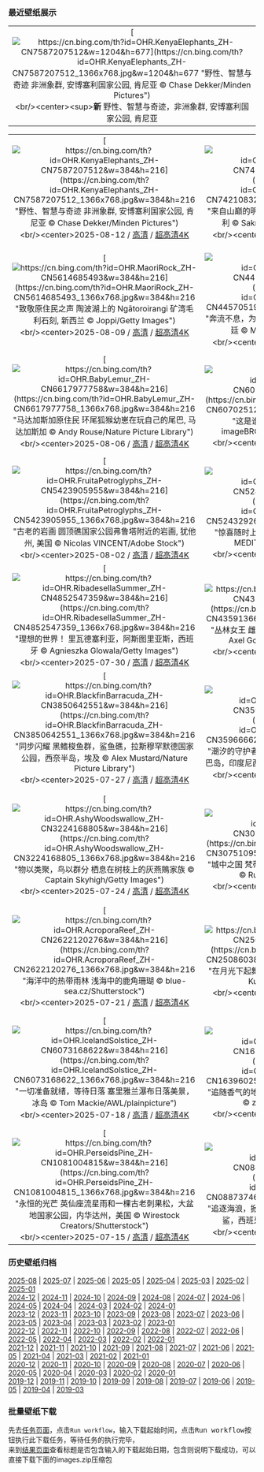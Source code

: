 ### 最近壁纸展示
||
|:---:|
|[![https://cn.bing.com/th?id=OHR.KenyaElephants_ZH-CN7587207512&w=1204&h=677](https://cn.bing.com/th?id=OHR.KenyaElephants_ZH-CN7587207512_1366x768.jpg&w=1204&h=677 "野性、智慧与奇迹&#10;非洲象群, 安博塞利国家公园, 肯尼亚&#10;© Chase Dekker/Minden Pictures")](https://cn.bing.com/search?q=%e4%b8%96%e7%95%8c%e5%a4%a7%e8%b1%a1%e6%97%a5&form=hpcapt&mkt=zh-cn&filters=HpDate:"20250811_1600")<br/><center><sup>**新**</sup>&nbsp;野性、智慧与奇迹，非洲象群, 安博塞利国家公园, 肯尼亚<center/>|

||||
|:---:|:---:|:---:|
|[![https://cn.bing.com/th?id=OHR.KenyaElephants_ZH-CN7587207512&w=384&h=216](https://cn.bing.com/th?id=OHR.KenyaElephants_ZH-CN7587207512_1366x768.jpg&w=384&h=216 "野性、智慧与奇迹&#10;非洲象群, 安博塞利国家公园, 肯尼亚&#10;© Chase Dekker/Minden Pictures")](https://cn.bing.com/search?q=%e4%b8%96%e7%95%8c%e5%a4%a7%e8%b1%a1%e6%97%a5&form=hpcapt&mkt=zh-cn&filters=HpDate:"20250811_1600")<br/><center>2025-08-12 / [高清](https://cn.bing.com/th?id=OHR.KenyaElephants_ZH-CN7587207512_1920x1200.jpg&w=1920&h=1200) / [超高清4K](https://cn.bing.com/th?id=OHR.KenyaElephants_ZH-CN7587207512_UHD.jpg&w=3840&h=2160)<center/>|[![https://cn.bing.com/th?id=OHR.SantaMaddalena_ZH-CN7421083295&w=384&h=216](https://cn.bing.com/th?id=OHR.SantaMaddalena_ZH-CN7421083295_1366x768.jpg&w=384&h=216 "来自山巅的明信片&#10;圣玛格达莱娜, 多洛米蒂山, 意大利&#10;© Sakrapee Nopparat/Getty Images")](https://cn.bing.com/search?q=%e6%84%8f%e5%a4%a7%e5%88%a9%e5%a4%9a%e6%b4%9b%e7%b1%b3%e8%92%82%e5%b1%b1&form=hpcapt&mkt=zh-cn&filters=HpDate:"20250810_1600")<br/><center>2025-08-11 / [高清](https://cn.bing.com/th?id=OHR.SantaMaddalena_ZH-CN7421083295_1920x1200.jpg&w=1920&h=1200) / [超高清4K](https://cn.bing.com/th?id=OHR.SantaMaddalena_ZH-CN7421083295_UHD.jpg&w=3840&h=2160)<center/>|[![https://cn.bing.com/th?id=OHR.LionessKenya_ZH-CN6791029673&w=384&h=216](https://cn.bing.com/th?id=OHR.LionessKenya_ZH-CN6791029673_1366x768.jpg&w=384&h=216 "为正义怒吼&#10;马赛马拉国家保护区的雌狮,肯尼亚&#10;© Tandem Stock/Adobe Stock")](https://cn.bing.com/search?q=%e4%b8%96%e7%95%8c%e7%8b%ae%e5%ad%90%e6%97%a5&form=hpcapt&mkt=zh-cn&filters=HpDate:"20250809_1600")<br/><center>2025-08-10 / [高清](https://cn.bing.com/th?id=OHR.LionessKenya_ZH-CN6791029673_1920x1200.jpg&w=1920&h=1200) / [超高清4K](https://cn.bing.com/th?id=OHR.LionessKenya_ZH-CN6791029673_UHD.jpg&w=3840&h=2160)<center/>|
|[![https://cn.bing.com/th?id=OHR.MaoriRock_ZH-CN5614685493&w=384&h=216](https://cn.bing.com/th?id=OHR.MaoriRock_ZH-CN5614685493_1366x768.jpg&w=384&h=216 "致敬原住民之声&#10;陶波湖上的 Ngātoroirangi 矿湾毛利石刻, 新西兰&#10;© Joppi/Getty Images")](https://cn.bing.com/search?q=%e4%b8%96%e7%95%8c%e5%9c%9f%e8%91%97%e4%ba%ba%e6%b0%91%e5%9b%bd%e9%99%85%e6%97%a5&form=hpcapt&mkt=zh-cn&filters=HpDate:"20250808_1600")<br/><center>2025-08-09 / [高清](https://cn.bing.com/th?id=OHR.MaoriRock_ZH-CN5614685493_1920x1200.jpg&w=1920&h=1200) / [超高清4K](https://cn.bing.com/th?id=OHR.MaoriRock_ZH-CN5614685493_UHD.jpg&w=3840&h=2160)<center/>|[![https://cn.bing.com/th?id=OHR.IguazuArgentina_ZH-CN4457051931&w=384&h=216](https://cn.bing.com/th?id=OHR.IguazuArgentina_ZH-CN4457051931_1366x768.jpg&w=384&h=216 "奔流不息，为你为我&#10;伊瓜苏瀑布的三火枪瀑布, 阿根廷&#10;© Mark Meredith/Getty Images")](https://cn.bing.com/search?q=%e4%bc%8a%e7%93%9c%e8%8b%8f%e7%80%91%e5%b8%83+%e9%98%bf%e6%a0%b9%e5%bb%b7+%e5%b7%b4%e8%a5%bf&form=hpcapt&mkt=zh-cn&filters=HpDate:"20250807_1600")<br/><center>2025-08-08 / [高清](https://cn.bing.com/th?id=OHR.IguazuArgentina_ZH-CN4457051931_1920x1200.jpg&w=1920&h=1200) / [超高清4K](https://cn.bing.com/th?id=OHR.IguazuArgentina_ZH-CN4457051931_UHD.jpg&w=3840&h=2160)<center/>|[![https://cn.bing.com/th?id=OHR.GasparillaLight_ZH-CN6855683859&w=384&h=216](https://cn.bing.com/th?id=OHR.GasparillaLight_ZH-CN6855683859_1366x768.jpg&w=384&h=216 "海岸的密码&#10;加斯帕里拉岛灯塔后导标灯, 博卡格兰德, 佛罗里达州, 美国&#10;© Wiltser/Getty Images")](https://cn.bing.com/search?q=%e7%be%8e%e5%9b%bd%e5%9b%bd%e5%ae%b6%e7%81%af%e5%a1%94%e6%97%a5&form=hpcapt&mkt=zh-cn&filters=HpDate:"20250806_1600")<br/><center>2025-08-07 / [高清](https://cn.bing.com/th?id=OHR.GasparillaLight_ZH-CN6855683859_1920x1200.jpg&w=1920&h=1200) / [超高清4K](https://cn.bing.com/th?id=OHR.GasparillaLight_ZH-CN6855683859_UHD.jpg&w=3840&h=2160)<center/>|
|[![https://cn.bing.com/th?id=OHR.BabyLemur_ZH-CN6617977758&w=384&h=216](https://cn.bing.com/th?id=OHR.BabyLemur_ZH-CN6617977758_1366x768.jpg&w=384&h=216 "马达加斯加原住民&#10;环尾狐猴幼崽在玩自己的尾巴‌, 马达加斯加&#10;© Andy Rouse/Nature Picture Library")](https://cn.bing.com/search?q=%e7%8e%af%e5%b0%be%e7%8b%90%e7%8c%b4%e2%80%8c&form=hpcapt&mkt=zh-cn&filters=HpDate:"20250805_1600")<br/><center>2025-08-06 / [高清](https://cn.bing.com/th?id=OHR.BabyLemur_ZH-CN6617977758_1920x1200.jpg&w=1920&h=1200) / [超高清4K](https://cn.bing.com/th?id=OHR.BabyLemur_ZH-CN6617977758_UHD.jpg&w=3840&h=2160)<center/>|[![https://cn.bing.com/th?id=OHR.LaplandOwl_ZH-CN6070251232&w=384&h=216](https://cn.bing.com/th?id=OHR.LaplandOwl_ZH-CN6070251232_1366x768.jpg&w=384&h=216 "这是谁的家？&#10;巢中的乌林鸮, 芬兰&#10;© imageBROKER.com/Alamy Stock Photo")](https://cn.bing.com/search?q=%e7%8c%ab%e5%a4%b4%e9%b9%b0&form=hpcapt&mkt=zh-cn&filters=HpDate:"20250803_1600")<br/><center>2025-08-04 / [高清](https://cn.bing.com/th?id=OHR.LaplandOwl_ZH-CN6070251232_1920x1200.jpg&w=1920&h=1200) / [超高清4K](https://cn.bing.com/th?id=OHR.LaplandOwl_ZH-CN6070251232_UHD.jpg&w=3840&h=2160)<center/>|[![https://cn.bing.com/th?id=OHR.HappySunflower_ZH-CN5840993161&w=384&h=216](https://cn.bing.com/th?id=OHR.HappySunflower_ZH-CN5840993161_1366x768.jpg&w=384&h=216 "你好，黄色！&#10;夏天田野里盛开的向日葵&#10;© Arsgera/Shutterstock")](https://cn.bing.com/search?q=%e5%90%91%e6%97%a5%e8%91%b5&form=hpcapt&mkt=zh-cn&filters=HpDate:"20250802_1600")<br/><center>2025-08-03 / [高清](https://cn.bing.com/th?id=OHR.HappySunflower_ZH-CN5840993161_1920x1200.jpg&w=1920&h=1200) / [超高清4K](https://cn.bing.com/th?id=OHR.HappySunflower_ZH-CN5840993161_UHD.jpg&w=3840&h=2160)<center/>|
|[![https://cn.bing.com/th?id=OHR.FruitaPetroglyphs_ZH-CN5423905955&w=384&h=216](https://cn.bing.com/th?id=OHR.FruitaPetroglyphs_ZH-CN5423905955_1366x768.jpg&w=384&h=216 "古老的岩画&#10;圆顶礁国家公园弗鲁塔附近的岩画, 犹他州, 美国&#10;© Nicolas VINCENT/Adobe Stock")](https://cn.bing.com/search?q=%e5%9c%86%e9%a1%b6%e7%a4%81%e5%9b%bd%e5%ae%b6%e5%85%ac%e5%9b%ad&form=hpcapt&mkt=zh-cn&filters=HpDate:"20250801_1600")<br/><center>2025-08-02 / [高清](https://cn.bing.com/th?id=OHR.FruitaPetroglyphs_ZH-CN5423905955_1920x1200.jpg&w=1920&h=1200) / [超高清4K](https://cn.bing.com/th?id=OHR.FruitaPetroglyphs_ZH-CN5423905955_UHD.jpg&w=3840&h=2160)<center/>|[![https://cn.bing.com/th?id=OHR.EdinburghFringe_ZH-CN5243292664&w=384&h=216](https://cn.bing.com/th?id=OHR.EdinburghFringe_ZH-CN5243292664_1366x768.jpg&w=384&h=216 "惊喜随时上演&#10;皇家英里大道, 爱丁堡, 苏格兰&#10;© MEDITERRANEAN/Getty Images")](https://cn.bing.com/search?q=%e7%88%b1%e4%b8%81%e5%a0%a1%e8%89%ba%e7%a9%97%e8%8a%82&form=hpcapt&mkt=zh-cn&filters=HpDate:"20250731_1600")<br/><center>2025-08-01 / [高清](https://cn.bing.com/th?id=OHR.EdinburghFringe_ZH-CN5243292664_1920x1200.jpg&w=1920&h=1200) / [超高清4K](https://cn.bing.com/th?id=OHR.EdinburghFringe_ZH-CN5243292664_UHD.jpg&w=3840&h=2160)<center/>|[![https://cn.bing.com/th?id=OHR.NaPaliKauai_ZH-CN5070149838&w=384&h=216](https://cn.bing.com/th?id=OHR.NaPaliKauai_ZH-CN5070149838_1366x768.jpg&w=384&h=216 "远离尘嚣&#10;纳帕利海岸的卡拉劳海滩, 可爱岛, 夏威夷, 美国&#10;© Russ Bishop/DanitaDelimont.com")](https://cn.bing.com/search?q=%e2%80%8c%e5%8d%a1%e6%8b%89%e5%8a%b3%e6%b5%b7%e6%bb%a9&form=hpcapt&mkt=zh-cn&filters=HpDate:"20250730_1600")<br/><center>2025-07-31 / [高清](https://cn.bing.com/th?id=OHR.NaPaliKauai_ZH-CN5070149838_1920x1200.jpg&w=1920&h=1200) / [超高清4K](https://cn.bing.com/th?id=OHR.NaPaliKauai_ZH-CN5070149838_UHD.jpg&w=3840&h=2160)<center/>|
|[![https://cn.bing.com/th?id=OHR.RibadesellaSummer_ZH-CN4852547359&w=384&h=216](https://cn.bing.com/th?id=OHR.RibadesellaSummer_ZH-CN4852547359_1366x768.jpg&w=384&h=216 "理想的世界！&#10;里瓦德塞利亚，阿斯图里亚斯，西班牙&#10;© Agnieszka Glowala/Getty Images")](https://cn.bing.com/search?q=%e9%87%8c%e7%93%a6%e5%be%b7%e5%a1%9e%e5%88%a9%e4%ba%9a&form=hpcapt&mkt=zh-cn&filters=HpDate:"20250729_1600")<br/><center>2025-07-30 / [高清](https://cn.bing.com/th?id=OHR.RibadesellaSummer_ZH-CN4852547359_1920x1200.jpg&w=1920&h=1200) / [超高清4K](https://cn.bing.com/th?id=OHR.RibadesellaSummer_ZH-CN4852547359_UHD.jpg&w=3840&h=2160)<center/>|[![https://cn.bing.com/th?id=OHR.TigerDay_ZH-CN4359136631&w=384&h=216](https://cn.bing.com/th?id=OHR.TigerDay_ZH-CN4359136631_1366x768.jpg&w=384&h=216 "丛林女王&#10;雌性孟加拉虎，坎哈国家公园，印度&#10;© Axel Gomille/Nature Picture Library")](https://cn.bing.com/search?q=%e5%9b%bd%e9%99%85%e8%80%81%e8%99%8e%e6%97%a5&form=hpcapt&mkt=zh-cn&filters=HpDate:"20250728_1600")<br/><center>2025-07-29 / [高清](https://cn.bing.com/th?id=OHR.TigerDay_ZH-CN4359136631_1920x1200.jpg&w=1920&h=1200) / [超高清4K](https://cn.bing.com/th?id=OHR.TigerDay_ZH-CN4359136631_UHD.jpg&w=3840&h=2160)<center/>|[![https://cn.bing.com/th?id=OHR.MongoliaYurts_ZH-CN4015475887&w=384&h=216](https://cn.bing.com/th?id=OHR.MongoliaYurts_ZH-CN4015475887_1366x768.jpg&w=384&h=216 "领先一步&#10;蒙古草原上的蒙古包&#10;© Michel Arnault/Shutterstock")](https://cn.bing.com/search?q=%e4%b8%96%e7%95%8c%e8%87%aa%e7%84%b6%e4%bf%9d%e6%8a%a4%e6%97%a5&form=hpcapt&mkt=zh-cn&filters=HpDate:"20250727_1600")<br/><center>2025-07-28 / [高清](https://cn.bing.com/th?id=OHR.MongoliaYurts_ZH-CN4015475887_1920x1200.jpg&w=1920&h=1200) / [超高清4K](https://cn.bing.com/th?id=OHR.MongoliaYurts_ZH-CN4015475887_UHD.jpg&w=3840&h=2160)<center/>|
|[![https://cn.bing.com/th?id=OHR.BlackfinBarracuda_ZH-CN3850642551&w=384&h=216](https://cn.bing.com/th?id=OHR.BlackfinBarracuda_ZH-CN3850642551_1366x768.jpg&w=384&h=216 "同步闪耀&#10;黑鳍梭鱼群，鲨鱼礁，拉斯穆罕默德国家公园，西奈半岛，埃及&#10;© Alex Mustard/Nature Picture Library")](https://cn.bing.com/search?q=%e6%8b%89%e6%96%af%e7%a9%86%e7%bd%95%e9%bb%98%e5%be%b7%e5%9b%bd%e5%ae%b6%e5%85%ac%e5%9b%ad&form=hpcapt&mkt=zh-cn&filters=HpDate:"20250726_1600")<br/><center>2025-07-27 / [高清](https://cn.bing.com/th?id=OHR.BlackfinBarracuda_ZH-CN3850642551_1920x1200.jpg&w=1920&h=1200) / [超高清4K](https://cn.bing.com/th?id=OHR.BlackfinBarracuda_ZH-CN3850642551_UHD.jpg&w=3840&h=2160)<center/>|[![https://cn.bing.com/th?id=OHR.MangroveTwilight_ZH-CN3596666263&w=384&h=216](https://cn.bing.com/th?id=OHR.MangroveTwilight_ZH-CN3596666263_1366x768.jpg&w=384&h=216 "潮汐的守护者&#10;黄昏时的红树林，瓦拉基里海滩，松巴岛，印度尼西亚&#10;© Boonchet Ch./Getty Images")](https://cn.bing.com/search?q=%e4%bf%9d%e6%8a%a4%e7%ba%a2%e6%a0%91%e6%9e%97%e7%94%9f%e6%80%81%e7%b3%bb%e7%bb%9f%e5%9b%bd%e9%99%85%e6%97%a5&form=hpcapt&mkt=zh-cn&filters=HpDate:"20250725_1600")<br/><center>2025-07-26 / [高清](https://cn.bing.com/th?id=OHR.MangroveTwilight_ZH-CN3596666263_1920x1200.jpg&w=1920&h=1200) / [超高清4K](https://cn.bing.com/th?id=OHR.MangroveTwilight_ZH-CN3596666263_UHD.jpg&w=3840&h=2160)<center/>|[![https://cn.bing.com/th?id=OHR.LasPalmas_ZH-CN5993442425&w=384&h=216](https://cn.bing.com/th?id=OHR.LasPalmas_ZH-CN5993442425_1366x768.jpg&w=384&h=216 "生活的画卷&#10;大加那利岛拉斯帕尔马斯色彩缤纷的房屋鸟瞰图，西班牙&#10;© Marco Bottigelli/Getty Images")](https://cn.bing.com/search?q=%e5%a4%a7%e5%8a%a0%e9%82%a3%e5%88%a9%e5%b2%9b%e6%8b%89%e6%96%af%e5%b8%95%e5%b0%94%e9%a9%ac%e6%96%af&form=hpcapt&mkt=zh-cn&filters=HpDate:"20250724_1600")<br/><center>2025-07-25 / [高清](https://cn.bing.com/th?id=OHR.LasPalmas_ZH-CN5993442425_1920x1200.jpg&w=1920&h=1200) / [超高清4K](https://cn.bing.com/th?id=OHR.LasPalmas_ZH-CN5993442425_UHD.jpg&w=3840&h=2160)<center/>|
|[![https://cn.bing.com/th?id=OHR.AshyWoodswallow_ZH-CN3224168805&w=384&h=216](https://cn.bing.com/th?id=OHR.AshyWoodswallow_ZH-CN3224168805_1366x768.jpg&w=384&h=216 "物以类聚，鸟以群分&#10;栖息在树枝上的灰燕鵙家族&#10;© Captain Skyhigh/Getty Images")](https://cn.bing.com/search?q=%e7%81%b0%e7%87%95%e9%b5%99&form=hpcapt&mkt=zh-cn&filters=HpDate:"20250723_1600")<br/><center>2025-07-24 / [高清](https://cn.bing.com/th?id=OHR.AshyWoodswallow_ZH-CN3224168805_1920x1200.jpg&w=1920&h=1200) / [超高清4K](https://cn.bing.com/th?id=OHR.AshyWoodswallow_ZH-CN3224168805_UHD.jpg&w=3840&h=2160)<center/>|[![https://cn.bing.com/th?id=OHR.VaticanCity_ZH-CN3075109504&w=384&h=216](https://cn.bing.com/th?id=OHR.VaticanCity_ZH-CN3075109504_1366x768.jpg&w=384&h=216 "城中之国&#10;梵蒂冈城与圣彼得大教堂，罗马，意大利&#10;© RudyBalasko/Getty Images")](https://cn.bing.com/search?q=%e6%a2%b5%e8%92%82%e5%86%88%e5%9f%8e&form=hpcapt&mkt=zh-cn&filters=HpDate:"20250722_1600")<br/><center>2025-07-23 / [高清](https://cn.bing.com/th?id=OHR.VaticanCity_ZH-CN3075109504_1920x1200.jpg&w=1920&h=1200) / [超高清4K](https://cn.bing.com/th?id=OHR.VaticanCity_ZH-CN3075109504_UHD.jpg&w=3840&h=2160)<center/>|[![https://cn.bing.com/th?id=OHR.GreatHeatY25_ZH-CN8252122347&w=384&h=216](https://cn.bing.com/th?id=OHR.GreatHeatY25_ZH-CN8252122347_1366x768.jpg&w=384&h=216 "天山上的蓝宝石&#10;夏季的赛里木湖，博尔塔拉蒙古自治州博乐县, 中国新疆维吾尔自治区&#10;© Feng Wei Photography/Getty Images")](https://cn.bing.com/search?q=%e6%96%b0%e7%96%86%e8%b5%9b%e9%87%8c%e6%9c%a8%e6%b9%96&form=hpcapt&mkt=zh-cn&filters=HpDate:"20250721_1600")<br/><center>2025-07-22 / [高清](https://cn.bing.com/th?id=OHR.GreatHeatY25_ZH-CN8252122347_1920x1200.jpg&w=1920&h=1200) / [超高清4K](https://cn.bing.com/th?id=OHR.GreatHeatY25_ZH-CN8252122347_UHD.jpg&w=3840&h=2160)<center/>|
|[![https://cn.bing.com/th?id=OHR.AcroporaReef_ZH-CN2622120276&w=384&h=216](https://cn.bing.com/th?id=OHR.AcroporaReef_ZH-CN2622120276_1366x768.jpg&w=384&h=216 "海洋中的热带雨林&#10;浅海中的鹿角珊瑚&#10;© blue-sea.cz/Shutterstock")](https://cn.bing.com/search?q=%e7%8f%8a%e7%91%9a%e7%a4%81%e5%ae%a3%e4%bc%a0%e5%91%a8&form=hpcapt&mkt=zh-cn&filters=HpDate:"20250720_1600")<br/><center>2025-07-21 / [高清](https://cn.bing.com/th?id=OHR.AcroporaReef_ZH-CN2622120276_1920x1200.jpg&w=1920&h=1200) / [超高清4K](https://cn.bing.com/th?id=OHR.AcroporaReef_ZH-CN2622120276_UHD.jpg&w=3840&h=2160)<center/>|[![https://cn.bing.com/th?id=OHR.BigMoon_ZH-CN2508603883&w=384&h=216](https://cn.bing.com/th?id=OHR.BigMoon_ZH-CN2508603883_1366x768.jpg&w=384&h=216 "在月光下起舞&#10;望远镜下的月球表面照片&#10;© Sergey Kuznetsov/Getty Images")](https://cn.bing.com/search?q=%e6%9c%88%e7%90%83&form=hpcapt&mkt=zh-cn&filters=HpDate:"20250719_1600")<br/><center>2025-07-20 / [高清](https://cn.bing.com/th?id=OHR.BigMoon_ZH-CN2508603883_1920x1200.jpg&w=1920&h=1200) / [超高清4K](https://cn.bing.com/th?id=OHR.BigMoon_ZH-CN2508603883_UHD.jpg&w=3840&h=2160)<center/>|[![https://cn.bing.com/th?id=OHR.YohoNP_ZH-CN2349599497&w=384&h=216](https://cn.bing.com/th?id=OHR.YohoNP_ZH-CN2349599497_1366x768.jpg&w=384&h=216 "化石、瀑布与林间小径&#10;幽鹤国家公园的伯吉斯山和翡翠湖, 不列颠哥伦比亚省, 加拿大&#10;© Feng Wei Photography/Getty Images")](https://cn.bing.com/search?q=%e5%b9%bd%e9%b9%a4%e5%9b%bd%e5%ae%b6%e5%85%ac%e5%9b%ad&form=hpcapt&mkt=zh-cn&filters=HpDate:"20250718_1600")<br/><center>2025-07-19 / [高清](https://cn.bing.com/th?id=OHR.YohoNP_ZH-CN2349599497_1920x1200.jpg&w=1920&h=1200) / [超高清4K](https://cn.bing.com/th?id=OHR.YohoNP_ZH-CN2349599497_UHD.jpg&w=3840&h=2160)<center/>|
|[![https://cn.bing.com/th?id=OHR.IcelandSolstice_ZH-CN6073168622&w=384&h=216](https://cn.bing.com/th?id=OHR.IcelandSolstice_ZH-CN6073168622_1366x768.jpg&w=384&h=216 "一切准备就绪，等待日落&#10;塞里雅兰瀑布日落美景，冰岛&#10;© Tom Mackie/AWL/plainpicture")](https://cn.bing.com/search?q=%e5%a1%9e%e9%87%8c%e9%9b%85%e5%85%b0%e7%80%91%e5%b8%83&form=hpcapt&mkt=zh-cn&filters=HpDate:"20250717_1600")<br/><center>2025-07-18 / [高清](https://cn.bing.com/th?id=OHR.IcelandSolstice_ZH-CN6073168622_1920x1200.jpg&w=1920&h=1200) / [超高清4K](https://cn.bing.com/th?id=OHR.IcelandSolstice_ZH-CN6073168622_UHD.jpg&w=3840&h=2160)<center/>|[![https://cn.bing.com/th?id=OHR.FranceLavender_ZH-CN1639602547&w=384&h=216](https://cn.bing.com/th?id=OHR.FranceLavender_ZH-CN1639602547_1366x768.jpg&w=384&h=216 "追随香气的地平线&#10;瓦朗索勒高原的薰衣草田，法国&#10;© zpagistock/Getty Images")](https://cn.bing.com/search?q=%e7%93%a6%e6%9c%97%e7%b4%a2%e5%8b%92%e9%ab%98%e5%8e%9f&form=hpcapt&mkt=zh-cn&filters=HpDate:"20250716_1600")<br/><center>2025-07-17 / [高清](https://cn.bing.com/th?id=OHR.FranceLavender_ZH-CN1639602547_1920x1200.jpg&w=1920&h=1200) / [超高清4K](https://cn.bing.com/th?id=OHR.FranceLavender_ZH-CN1639602547_UHD.jpg&w=3840&h=2160)<center/>|[![https://cn.bing.com/th?id=OHR.TemplePhilae_ZH-CN1232015188&w=384&h=216](https://cn.bing.com/th?id=OHR.TemplePhilae_ZH-CN1232015188_1366x768.jpg&w=384&h=216 "伊西斯女神的光辉照耀下&#10;菲莱神庙&#10;aka Temple of Isis, 阿斯旺, 埃及&#10;© Ratnakorn Piyasirisorost/Getty Images")](https://cn.bing.com/search?q=%e5%9f%83%e5%8f%8a%e9%98%bf%e6%96%af%e6%97%ba%e8%8f%b2%e8%8e%b1%e7%a5%9e%e5%ba%99&form=hpcapt&mkt=zh-cn&filters=HpDate:"20250715_1600")<br/><center>2025-07-16 / [高清](https://cn.bing.com/th?id=OHR.TemplePhilae_ZH-CN1232015188_1920x1200.jpg&w=1920&h=1200) / [超高清4K](https://cn.bing.com/th?id=OHR.TemplePhilae_ZH-CN1232015188_UHD.jpg&w=3840&h=2160)<center/>|
|[![https://cn.bing.com/th?id=OHR.PerseidsPine_ZH-CN1081004815&w=384&h=216](https://cn.bing.com/th?id=OHR.PerseidsPine_ZH-CN1081004815_1366x768.jpg&w=384&h=216 "永恒的光芒&#10;英仙座流星雨和一棵古老刺果松，大盆地国家公园，内华达州，美国&#10;© Wirestock Creators/Shutterstock")](https://cn.bing.com/search?q=%e8%8b%b1%e4%bb%99%e5%ba%a7%e6%b5%81%e6%98%9f%e9%9b%a8&form=hpcapt&mkt=zh-cn&filters=HpDate:"20250714_1600")<br/><center>2025-07-15 / [高清](https://cn.bing.com/th?id=OHR.PerseidsPine_ZH-CN1081004815_1920x1200.jpg&w=1920&h=1200) / [超高清4K](https://cn.bing.com/th?id=OHR.PerseidsPine_ZH-CN1081004815_UHD.jpg&w=3840&h=2160)<center/>|[![https://cn.bing.com/th?id=OHR.YoungShark_ZH-CN0887374663&w=384&h=216](https://cn.bing.com/th?id=OHR.YoungShark_ZH-CN0887374663_1366x768.jpg&w=384&h=216 "追逐海浪，掀起潮汐&#10;加利西亚海域游弋的幼年大青鲨，西班牙&#10;© Damocean/Getty Images")](https://cn.bing.com/search?q=%e5%a4%a7%e9%9d%92%e9%b2%a8&form=hpcapt&mkt=zh-cn&filters=HpDate:"20250713_1600")<br/><center>2025-07-14 / [高清](https://cn.bing.com/th?id=OHR.YoungShark_ZH-CN0887374663_1920x1200.jpg&w=1920&h=1200) / [超高清4K](https://cn.bing.com/th?id=OHR.YoungShark_ZH-CN0887374663_UHD.jpg&w=3840&h=2160)<center/>|[![https://cn.bing.com/th?id=OHR.BasaltColumns_ZH-CN0743036217&w=384&h=216](https://cn.bing.com/th?id=OHR.BasaltColumns_ZH-CN0743036217_1366x768.jpg&w=384&h=216 "层层叠叠的岩石&#10;卡尔夫沙马尔斯维克湾玄武岩柱，斯卡吉半岛，冰岛&#10;© Arterra Picture Library/Alamy Stock Photo")](https://cn.bing.com/search?q=%e5%b2%a9%e7%9f%b3%e5%9c%b0%e8%b4%a8%e5%ad%a6&form=hpcapt&mkt=zh-cn&filters=HpDate:"20250712_1600")<br/><center>2025-07-13 / [高清](https://cn.bing.com/th?id=OHR.BasaltColumns_ZH-CN0743036217_1920x1200.jpg&w=1920&h=1200) / [超高清4K](https://cn.bing.com/th?id=OHR.BasaltColumns_ZH-CN0743036217_UHD.jpg&w=3840&h=2160)<center/>|


### 历史壁纸归档
[2025-08](views/2025/2025-08.md) | [2025-07](views/2025/2025-07.md) | [2025-06](views/2025/2025-06.md) | [2025-05](views/2025/2025-05.md) | [2025-04](views/2025/2025-04.md) | [2025-03](views/2025/2025-03.md) | [2025-02](views/2025/2025-02.md) | [2025-01](views/2025/2025-01.md)  
[2024-12](views/2024/2024-12.md) | [2024-11](views/2024/2024-11.md) | [2024-10](views/2024/2024-10.md) | [2024-09](views/2024/2024-09.md) | [2024-08](views/2024/2024-08.md) | [2024-07](views/2024/2024-07.md) | [2024-06](views/2024/2024-06.md) | [2024-05](views/2024/2024-05.md) | [2024-04](views/2024/2024-04.md) | [2024-03](views/2024/2024-03.md) | [2024-02](views/2024/2024-02.md) | [2024-01](views/2024/2024-01.md)  
[2023-12](views/2023/2023-12.md) | [2023-11](views/2023/2023-11.md) | [2023-10](views/2023/2023-10.md) | [2023-09](views/2023/2023-09.md) | [2023-08](views/2023/2023-08.md) | [2023-07](views/2023/2023-07.md) | [2023-06](views/2023/2023-06.md) | [2023-05](views/2023/2023-05.md) | [2023-04](views/2023/2023-04.md) | [2023-03](views/2023/2023-03.md) | [2023-02](views/2023/2023-02.md) | [2023-01](views/2023/2023-01.md)  
[2022-12](views/2022/2022-12.md) | [2022-11](views/2022/2022-11.md) | [2022-10](views/2022/2022-10.md) | [2022-09](views/2022/2022-09.md) | [2022-08](views/2022/2022-08.md) | [2022-07](views/2022/2022-07.md) | [2022-06](views/2022/2022-06.md) | [2022-05](views/2022/2022-05.md) | [2022-04](views/2022/2022-04.md) | [2022-03](views/2022/2022-03.md) | [2022-02](views/2022/2022-02.md) | [2022-01](views/2022/2022-01.md)  
[2021-12](views/2021/2021-12.md) | [2021-11](views/2021/2021-11.md) | [2021-10](views/2021/2021-10.md) | [2021-09](views/2021/2021-09.md) | [2021-08](views/2021/2021-08.md) | [2021-07](views/2021/2021-07.md) | [2021-06](views/2021/2021-06.md) | [2021-05](views/2021/2021-05.md) | [2021-04](views/2021/2021-04.md) | [2021-03](views/2021/2021-03.md) | [2021-02](views/2021/2021-02.md) | [2021-01](views/2021/2021-01.md)  
[2020-12](views/2020/2020-12.md) | [2020-11](views/2020/2020-11.md) | [2020-10](views/2020/2020-10.md) | [2020-09](views/2020/2020-09.md) | [2020-08](views/2020/2020-08.md) | [2020-07](views/2020/2020-07.md) | [2020-06](views/2020/2020-06.md) | [2020-05](views/2020/2020-05.md) | [2020-04](views/2020/2020-04.md) | [2020-03](views/2020/2020-03.md) | [2020-02](views/2020/2020-02.md) | [2020-01](views/2020/2020-01.md)  
[2019-12](views/2019/2019-12.md) | [2019-11](views/2019/2019-11.md) | [2019-10](views/2019/2019-10.md) | [2019-09](views/2019/2019-09.md) | [2019-08](views/2019/2019-08.md) | [2019-07](views/2019/2019-07.md) | [2019-06](views/2019/2019-06.md) | [2019-05](views/2019/2019-05.md) | [2019-04](views/2019/2019-04.md) | [2019-03](views/2019/2019-03.md)


### 批量壁纸下载
先去[任务页面](https://github.com/wefashe/image-save/actions/workflows/mydown.yml)，点击`Run workflow`，输入下载起始时间，点击<kbd>Run workflow</kbd>按钮执行此下载任务，等待任务的执行完毕，  
来到[结果页面](https://github.com/wefashe/image-save/releases/tag/down_zip_tag)查看标题是否包含输入的下载起始日期，包含则说明下载成功，可以直接下载下面的images.zip压缩包  

